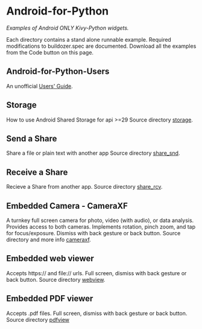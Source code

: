 Android-for-Python
==================

*Examples of Android ONLY Kivy-Python widgets.*

Each directory contains a stand alone runnable example. Required modifications to buildozer.spec are documented. Download all the examples from the Code button on this page.

## Android-for-Python-Users

An unofficial [Users' Guide](https://github.com/RobertFlatt/Android-for-Python/blob/main/Android-for-Python-Users.md).

## Storage

How to use Android Shared Storage for api >=29
Source directory [storage](https://github.com/RobertFlatt/Android-for-Python/tree/main/storage).

## Send a Share

Share a file or plain text with another app
Source directory [share_snd](https://github.com/RobertFlatt/Android-for-Python/tree/main/share_snd).

## Receive a Share

Recieve a Share from another app. 
Source directory [share_rcv](https://github.com/RobertFlatt/Android-for-Python/tree/main/share_rcv).

## Embedded Camera - CameraXF

A turnkey full screen camera for photo, video (with audio), or data analysis.
Provides access to both cameras.
Implements rotation, pinch zoom, and tap for focus/exposure.
Dismiss with back gesture or back button.
Source directory and more info [cameraxf](https://github.com/RobertFlatt/Android-for-Python/tree/main/cameraxf).

## Embedded web viewer

Accepts https:// and file:// urls.
Full screen, dismiss with back gesture or back button.
Source directory [webview](https://github.com/RobertFlatt/Android-for-Python/tree/main/webview).

## Embedded PDF viewer

Accepts .pdf files.
Full screen, dismiss with back gesture or back button.
Source directory [pdfview](https://github.com/RobertFlatt/Android-for-Python/tree/main/pdfview)




